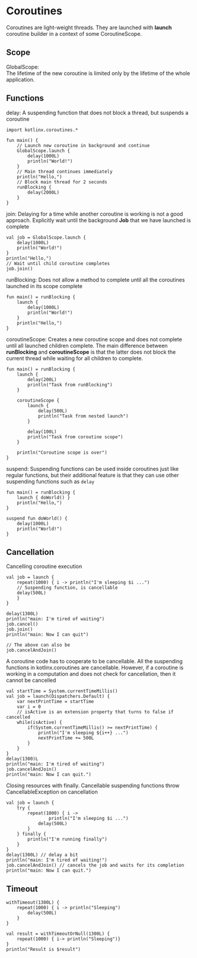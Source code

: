 # Coroutines

Coroutines are light-weight threads. They are launched with **launch** coroutine builder in a context of some CoroutineScope. 


## Scope
GlobalScope: <br>
The lifetime of the new coroutine is limited only by the lifetime of the whole application.

## Functions
delay: A suspending function that does not block a thread, but suspends a coroutine
```
import kotlinx.coroutines.*

fun main() {
    // Launch new coroutine in background and continue
    GlobalScope.launch {
        delay(1000L)
        println("World!")
    }
    // Main thread continues immediately
    println("Hello,")
    // Block main thread for 2 seconds
    runBlocking {
        delay(2000L)
    }
}
```

join: Delaying for a time while another coroutine is working is not a good approach. Explicitly wait until the background **Job** that we have launched is complete
```
val job = GlobalScope.launch {
    delay(1000L)
    println("World!")
}
println("Hello,")
// Wait until child coroutine completes
job.join()
```

runBlocking: Does not allow a method to complete until all the coroutines launched in its scope complete
```
fun main() = runBlocking {
    launch { 
        delay(1000L)
        println("World!")
    }
    println("Hello,")
}
```

coroutineScope: Creates a new coroutine scope and does not complete until all launched children complete. The main difference between **runBlocking** and **coroutineScope** is that the latter does not block the current thread while waiting for all children to complete.
```
fun main() = runBlocking {
    launch {
        delay(200L)
        println("Task from runBlocking")
    }

    coroutineScope {
        launch {
            delay(500L)
            println("Task from nested launch")
        }

        delay(100L)
        println("Task from coroutine scope")
    }

    println("Coroutine scope is over")
}
```

suspend: Suspending functions can be used inside coroutines just like regular functions, but their additional feature is that they can use other suspending functions such as `delay`
```
fun main() = runBlocking {
    launch { doWorld() }
    println("Hello,")
}

suspend fun doWorld() {
    delay(1000L)
    println("World!")
}
```

## Cancellation

Cancelling coroutine execution
```
val job = launch {
    repeat(1000) { i -> println("I'm sleeping $i ...")
    // Suspending function, is cancellable
    delay(500L)
    }
}

delay(1300L)
println("main: I'm tired of waiting")
job.cancel()
job.join()
println("main: Now I can quit")

// The above can also be 
job.cancelAndJoin()
```

A coroutine code has to cooperate to be cancellable. All the suspending functions in kotlinx.coroutines are cancellable. However, if a coroutine is working in a computation and does not check for cancellation, then it cannot be cancelled
```
val startTime = System.currentTimeMillis()
val job = launch(Dispatchers.Default) {
    var nextPrintTime = startTime
    var i = 0
    // isActive is an extension property that turns to false if cancelled
    while(isActive) {
        if(System.currentTimeMillis() >= nextPrintTime) {
            println("I'm sleeping ${i++} ...")
            nextPrintTime += 500L
        }
    }
}
delay(1300)L
println("main: I'm tired of waiting")
job.cancelAndJoin()
println("main: Now I can quit.")
```

Closing resources with finally. Cancellable suspending functions throw CancellableException on cancellation
```
val job = launch {
    try {
        repeat(1000) { i ->
                println("I'm sleeping $i ...")
            delay(500L)
        }
    } finally {
        println("I'm running finally")
    }
}
delay(1300L) // delay a bit
println("main: I'm tired of waiting!")
job.cancelAndJoin() // cancels the job and waits for its completion
println("main: Now I can quit.")
```

## Timeout
```
withTimeout(1300L) {
    repeat(1000) { i -> println("Sleeping")
        delay(500L)
    }
}

val result = withTimeoutOrNull(1300L) {
    repeat(1000) { i-> println("Sleeping")}
}
println("Result is $result")
```